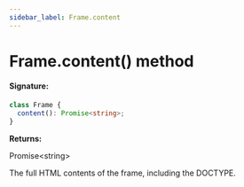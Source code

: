 ```yaml
---
sidebar_label: Frame.content
---
```


# Frame.content() method

#### Signature:

```typescript
class Frame {
  content(): Promise<string>;
}
```

**Returns:**

Promise&lt;string&gt;

The full HTML contents of the frame, including the DOCTYPE.
